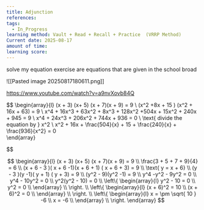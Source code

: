 ```yaml
---
title: Adjunction
references: 
tags:
  - In_Progress
learning method: Vault + Read + Recall + Practice  (VRRP Method)
Current date: 2025-08-17
amount of time: 
learning score:
---
```


solve my equation exercise are equations that are given in the school broad 


![[Pasted image 20250817180611.png]] 


https://www.youtube.com/watch?v=a9nvXovb84Q 


$$
\begin{array}{l} 
(x + 3) (x+ 5)  (x + 7)(x + 9)   =  9   \\
(x^2  +8x + 15 ) (x^2 + 16x  + 63)  = 9  \\
x^4 +  16x^3  +  63x^2 + 8x^3 + 128x^2  +504x + 15x^2 + 240x + 945  = 9  \\
 x^4 + 24x^3 + 206x^2  +  744x + 936  =  0    \\
\text{ divide the equation by } x^2   \\
x^2 + 16x +  \frac{504}{x} + 15 +  \frac{240}{x}  +  \frac{936}{x^2}   =   0   
\end{array}


$$ 


$$
\begin{array}{l} 
(x + 3) (x+ 5)  (x + 7)(x + 9)   =  9   \\
\frac{3 + 5 + 7 + 9}{4} =  6  \\
(x  + 6  - 3 )( x + 6 -1)(x + 6 + 1) ( x + 6 + 3)   =  9   \\
\text{  y = x +  6}   \\
(y  - 3 )(y  -1)( y  + 1) ( y  + 3)   =  9   \\
(y^2 - 9)(y^2  -1)  =   9  \\
y^4  -y^2  - 9y^2  = 0  \\
y^4  - 10y^2  = 0  \\
y^2(y^2  - 10)  =  0  \\
\left\{ \begin{array}{l}
y^2  - 10  =   0  \\
y^2   =  0   \\
\end{array} \\
  \right.  \\
\left\{ \begin{array}{l}
(x +  6)^2    =   10   \\
(x +  6)^2   =  0   \\
\end{array} \\
  \right.  \\
\left\{ \begin{array}{l}
x  =   \pm \sqrt{ 10 }  -6  \\
x   =  -6   \\
\end{array} \\
  \right. 
\end{array}
$$